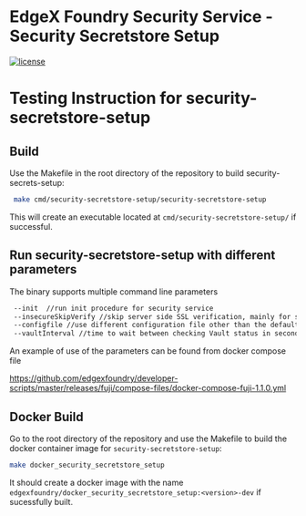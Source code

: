 # EdgeX Foundry Security Service - Security Secretstore Setup
[![license](https://img.shields.io/badge/license-Apache%20v2.0-blue.svg)](LICENSE)

# Testing Instruction for security-secretstore-setup

## Build

Use the Makefile in the root directory of the repository to build  security-secrets-setup:

```sh
 make cmd/security-secretstore-setup/security-secretstore-setup
```

This will create an executable located at `cmd/security-secretstore-setup/` if successful.

## Run security-secretstore-setup with different parameters

The binary supports multiple command line parameters 

```sh
 --init  //run init procedure for security service
 --insecureSkipVerify //skip server side SSL verification, mainly for self-signed cert
 --configfile //use different configuration file other than the default
 --vaultInterval //time to wait between checking Vault status in seconds
```

An example of use of the parameters can be found from docker compose file

https://github.com/edgexfoundry/developer-scripts/master/releases/fuji/compose-files/docker-compose-fuji-1.1.0.yml

## Docker Build

Go to the root directory of the repository and use the Makefile to build the docker container image for `security-secretstore-setup`:

```sh
make docker_security_secretstore_setup
```

It should create a docker image with the name `edgexfoundry/docker_security_secretstore_setup:<version>-dev` if sucessfully built.
